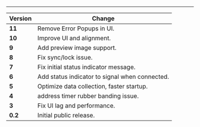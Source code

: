 ---

| Version | Change                                         |
| ------- | ---------------------------------------------- |
| **11**  | Remove Error Popups in UI.                     |
| **10**  | Improve UI and alignment.                      |
| **9**   | Add preview image support.                     |
| **8**   | Fix sync/lock issue.                           |
| **7**   | Fix initial status indicator message.          |
| **6**   | Add status indicator to signal when connected. |
| **5**   | Optimize data collection, faster startup.      |
| **4**   | address timer rubber banding issue.            |
| **3**   | Fix UI lag and performance.                    |
| **0.2** | Initial public release.                        |
